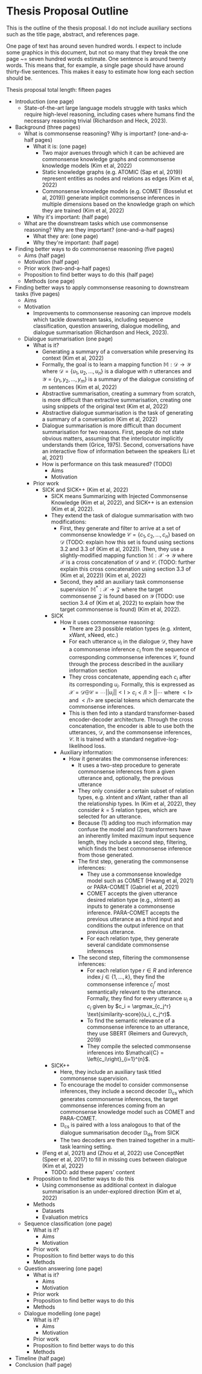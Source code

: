 # Thesis Proposal Outline

This is the outline of the thesis proposal.
I do not include auxiliary sections such as the title page, abstract, and references page.

One page of text has around seven hundred words.
I expect to include some graphics in this document, but not so many that they break the one page ~= seven hundred words estimate.
One sentence is around twenty words.
This means that, for example, a single page should have around thirty-five sentences.
This makes it easy to estimate how long each section should be.

Thesis proposal total length: fifteen pages

- Introduction (one page)
  - State-of-the-art large language models struggle with tasks which require high-level reasoning, including cases where humans find the necessary reasoning trivial (Richardson and Heck, 2023).
- Background (three pages)
  - What is commonsense reasoning? Why is important? (one-and-a-half pages)
    - What it is: (one page)
      - Two major avenues through which it can be achieved are commonsense knowledge graphs and commonsense knowledge models (Kim et al, 2022)
      - Static knowledge graphs (e.g. ATOMIC (Sap et al, 2019)) represent entities as nodes and relations as edges (Kim et al, 2022)
      - Commonsense knowledge models (e.g. COMET (Bosselut et al, 2019)) generate implicit commonsense inferences in multiple dimensions based on the knowledge graph on which they are trained (Kim et al, 2022)
    - Why it's important: (half page)
  - What are the downstream tasks which use commonsense reasoning? Why are they important? (one-and-a-half pages)
    - What they are: (one page)
    - Why they're important: (half page)
- Finding better ways to do commonsense reasoning (five pages)
  - Aims (half page)
  - Motivation (half page)
  - Prior work (two-and-a-half pages)
  - Proposition to find better ways to do this (half page)
  - Methods (one page)
- Finding better ways to apply commonsense reasoning to downstream tasks (five pages)
  - Aims
  - Motivation
    - Improvements to commonsense reasoning can improve models which tackle downstream tasks, including sequence classification, question answering, dialogue modelling, and dialogue summarisation (Richardson and Heck, 2023).
  - Dialogue summarisation (one page)
    - What is it?
      - Generating a summary of a conversation while preserving its context (Kim et al, 2022)
      - Formally, the goal is to learn a mapping function $\mathbb{M}: \mathcal{D} \to \mathcal{Y}$ where $\mathcal{D} = \{u_1, u_2, \ldots, u_n\}$ is a dialogue with $n$ utterances and $\mathcal{Y} = \{y_1, y_2, \ldots, y_m\}$ is a summary of the dialogue consisting of $m$ sentences (Kim et al, 2022)
      - Abstractive summarisation, creating a summary from scratch, is more difficult than extractive summarisation, creating one using snippets of the original text (Kim et al, 2022)
      - Abstractive dialogue summarisation is the task of generating a summary of a conversation (Kim et al, 2022)
      - Dialogue summarisation is more difficult than document summarisation for two reasons. First, people do not state obvious matters, assuming that the interlocutor implicitly understands them (Grice, 1975). Second, conversations have an interactive flow of information between the speakers (Li et al, 2021)
      - How is performance on this task measured? (TODO)
        - Aims
        - Motivation
    - Prior work
      - SICK and SICK++ (Kim et al, 2022)
        - SICK means Summarizing with Injected Commonsense Knowledge (Kim et al, 2022), and SICK++ is an extension (Kim et al, 2022).
        - They extend the task of dialogue summarisation with two modifications:
          - First, they generate and filter to arrive at a set of commonsense knowledge $\mathcal{C} = \{c_1, c_2, \ldots, c_n\}$ based on $\mathcal{D}$ (TODO: explain how this set is found using sections 3.2 and 3.3 of (Kim et al, 2022)). Then, they use a slightly-modified mapping function $\mathbb{M}: \mathcal{X} \to \mathcal{Y}$ where $\mathcal{X}$ is a cross concatenation of $\mathcal{D}$ and $\mathcal{C}$. (TODO: further explain this cross concatenation using section 3.3 of (Kim et al, 2022)) (Kim et al, 2022)
          - Second, they add an auxiliary task commonsense supervision $\mathbb{M}^*: \mathcal{X} \to \mathcal{Z}$ where the target commonsense $\mathcal{Z}$ is found based on $\mathcal{Y}$ (TODO: use section 3.4 of (Kim et al, 2022) to explain how the target commonsense is found) (Kim et al, 2022).
        - SICK
          - How it uses commonsense reasoning:
            - There are 23 possible relation types (e.g. xIntent, xWant, xNeed, etc.)
            - For each utterance $u_i$ in the dialogue $\mathcal{D}$, they have a commonsense inference $c_i$ from the sequence of corresponding commonsense inferences $\mathcal{C}$, found through the process described in the auxiliary information section
            - They cross concatenate, appending each $c_i$ after its corresponding $u_i$. Formally, this is expressed as $\mathcal{X} = \mathcal{D} \bigoplus \mathcal{C} = \cdots || u_i || <\text{I}> c_i </\text{I}> || \cdots$ where $<\text{I}>$ and $</\text{I}>$ are special tokens which demarcate the commonsense inferences.
            - This is then fed into a standard transformer-based encoder-decoder architecture. Through the cross concatenation, the encoder is able to use both the utterances, $\mathcal{D}$, and the commonsense inferences, $\mathcal{C}$. It is trained with a standard negative-log-likelihood loss.
          - Auxiliary information:
            - How it generates the commonsense inferences:
              - It uses a two-step procedure to generate commonsense inferences from a given utterance and, optionally, the previous utterance
              - They only consider a certain subset of relation types, e.g. xIntent and xWant, rather than all the relationship types. In (Kim et al, 2022), they consider $k=5$ relation types, which are selected for an utterance.
              - Because (1) adding too much information may confuse the model and (2) transformers have an inherently limited maximum input sequence length, they include a second step, filtering, which finds the best commonsense inference from those generated.
              - The first step, generating the commonsense inferences:
                - They use a commonsense knowledge model such as COMET (Hwang et al, 2021) or PARA-COMET (Gabriel et al, 2021)
                - COMET accepts the given utterance desired relation type (e.g., xIntent) as inputs to generate a commonsense inference. PARA-COMET accepts the previous utterance as a third input and conditions the output inference on that previous utterance.
                - For each relation type, they generate several candidate commonsense inferences
              - The second step, filtering the commonsense inferences:
                - For each relation type $r \in R$ and inference index $j \in \left\{ 1, \ldots, k \right\}$, they find the commonsense inference $c_j^r$ most semantically relevant to the utterance. Formally, they find for every utterance $u_i$ a $c_i$ given by $c_i = \argmax_{c_j^r} \text{similarity-score}(u_i, c_j^r)$.
                - To find the semantic relevance of a commonsense inference to an utterance, they use SBERT (Reimers and Gurevych, 2019)
                - They compile the selected commonsense inferences into $\mathcal{C} = \left\{c_i\right\}_{i=1}^(n}$.
        - SICK++
          - Here, they include an auxiliary task titled commonsense supervision.
          - To encourage the model to consider commonsense inferences, they include a second decoder $\mathbb{D_{\text{cs}}}$ which generates commonsense inferences, the target commonsense inferences coming from an commonsense knowledge model such as COMET and PARA-COMET.
          - $\mathbb{D_{\text{cs}}}$ is paired with a loss analogous to that of the dialogue summarisation decoder $\mathbb{D_{\text{ds}}}$ from SICK
          - The two decoders are then trained together in a multi-task learning setting.
      - (Feng et al, 2021) and (Zhou et al, 2022) use ConceptNet (Speer et al, 2017) to fill in missing cues between dialogue (Kim et al, 2022)
        - TODO: add these papers' content
    - Proposition to find better ways to do this
      - Using commonsense as additional context in dialogue summarisation is an under-explored direction (Kim et al, 2022)
    - Methods
      - Datasets
      - Evaluation metrics
  - Sequence classification (one page)
    - What is it?
      - Aims
      - Motivation
    - Prior work
    - Proposition to find better ways to do this
    - Methods
  - Question answering (one page)
    - What is it?
      - Aims
      - Motivation
    - Prior work
    - Proposition to find better ways to do this
    - Methods
  - Dialogue modelling (one page)
    - What is it?
      - Aims
      - Motivation
    - Prior work
    - Proposition to find better ways to do this
    - Methods
- Timeline (half page)
- Conclusion (half page)
